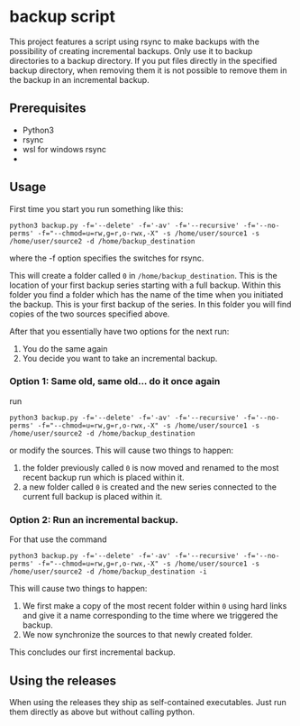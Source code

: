 # backup script
This project features a script using rsync to make backups with the possibility of creating incremental backups. Only use it to backup directories to a backup directory. If you put files directly in the specified backup directory, when removing them it is not possible to remove them in the backup in an incremental backup.

## Prerequisites
- Python3 
- rsync
- wsl for windows rsync
- 
## Usage

First time you start you run something like this:

```
python3 backup.py -f='--delete' -f='-av' -f='--recursive' -f='--no-perms' -f="--chmod=u=rw,g=r,o-rwx,-X" -s /home/user/source1 -s /home/user/source2 -d /home/backup_destination
```
where the -f option specifies the switches for rsync.

This will create a folder called ```0``` in ```/home/backup_destination```. This is the location of your first backup series starting with a full backup. Within this folder you find a folder which has the name of the time when you initiated the backup. This is your first backup of the series. In this folder you will find copies of the two sources specified above.

After that you essentially have two options for the next run:

1) You do the same again
2) You decide you want to take an incremental backup.

### Option 1: Same old, same old... do it once again

run
```
python3 backup.py -f='--delete' -f='-av' -f='--recursive' -f='--no-perms' -f="--chmod=u=rw,g=r,o-rwx,-X" -s /home/user/source1 -s /home/user/source2 -d /home/backup_destination
```
or modify the sources. This will cause two things to happen:
1) the folder previously called ```0``` is now moved and renamed to the most recent backup run which is placed within it.
2) a new folder called ```0``` is created and the new series connected to the current full backup is placed within it.


### Option 2: Run an incremental backup.
For that use the command
```
python3 backup.py -f='--delete' -f='-av' -f='--recursive' -f='--no-perms' -f="--chmod=u=rw,g=r,o-rwx,-X" -s /home/user/source1 -s /home/user/source2 -d /home/backup_destination -i
```
This will cause two things to happen:
1) We first make a copy of the most recent folder within ```0``` using hard links and give it a name corresponding to the time where we triggered the backup.
2) We now synchronize the sources to that newly created folder.

This concludes our first incremental backup.

## Using the releases
When using the releases they ship as self-contained executables. Just run them directly as above but without calling python.
